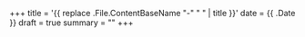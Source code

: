 +++
title = '{{ replace .File.ContentBaseName "-" " " | title }}'
date = {{ .Date }}
draft = true
summary = ""
+++
